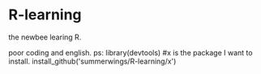 # R-learning
the newbee learing R.

poor coding and english.
ps:
library(devtools)
#x is the package I want to install.
install_github('summerwings/R-learning/x') 
